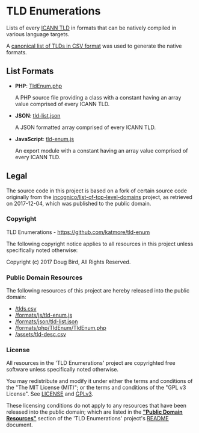 # TLD Enumerations

Lists of every [ICANN TLD](https://www.icann.org/resources/pages/tlds-2012-02-25-en) in formats that can be natively compiled in various language targets.

A [canonical list of TLDs in CSV format](/tlds.csv) was used to generate the native formats.

## List Formats
 * **PHP**: [TldEnum.php](/formats/php/TldEnum/TldEnum.php)
 
    A PHP source file providing a class with a constant having an array value comprised of every ICANN TLD.
  
 * **JSON**: [tld-list.json](/formats/json/tld-list.json)
 
    A JSON formatted array comprised of every ICANN TLD.
 
 * **JavaScript**: [tld-enum.js](/formats/js/tld-enum.js)
 
    An export module with a constant having an array value comprised of every ICANN TLD.

## Legal
The source code in this project is based on a fork of certain source code originally from the [incognico/list-of-top-level-domains](https://github.com/incognico/list-of-top-level-domains) project, as retrieved on 2017-12-04, which was published to the public domain.

### Copyright
TLD Enumerations - https://github.com/katmore/tld-enum

The following copyright notice applies to all resources in this project unless specifically noted otherwise:

Copyright (c) 2017 Doug Bird, All Rights Reserved.

### Public Domain Resources
The following resources of this project are hereby released into the public domain:
 * [/tlds.csv](/tlds.csv)
 * [/formats/js/tld-enum.js](/formats/js/tld-enum.js)
 * [/formats/json/tld-list.json](/formats/json/tld-list.json)
 * [/formats/php/TldEnum/TldEnum.php](/formats/php/TldEnum/TldEnum.php)
 * [/assets/tld-desc.csv](/assets/tld-desc.csv)

### License
All resources in the 'TLD Enumerations' project are copyrighted free software unless specifically noted otherwise.

You may redistribute and modify it under either the terms and conditions of the
"The MIT License (MIT)"; or the terms and conditions of the "GPL v3 License".
See [LICENSE](/LICENSE) and [GPLv3](/GPLv3).

These licensing conditions do not apply to any resources that have been released into the public domain; which are listed in the [**"Public Domain Resources"**](/README.md#public-domain-resources) section of the 'TLD Enumerations' project's [README](/README.md) document.
